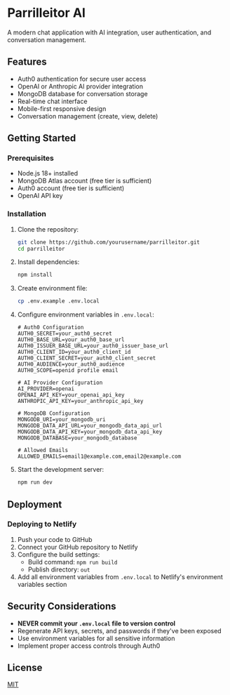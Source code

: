 # Parrilleitor AI

A modern chat application with AI integration, user authentication, and conversation management.

## Features

- Auth0 authentication for secure user access
- OpenAI or Anthropic AI provider integration
- MongoDB database for conversation storage
- Real-time chat interface
- Mobile-first responsive design
- Conversation management (create, view, delete)

## Getting Started

### Prerequisites

- Node.js 18+ installed
- MongoDB Atlas account (free tier is sufficient)
- Auth0 account (free tier is sufficient)
- OpenAI API key

### Installation

1. Clone the repository:
   ```bash
   git clone https://github.com/yourusername/parrilleitor.git
   cd parrilleitor
   ```

2. Install dependencies:
   ```bash
   npm install
   ```

3. Create environment file:
   ```bash
   cp .env.example .env.local
   ```

4. Configure environment variables in `.env.local`:

   ```
   # Auth0 Configuration
   AUTH0_SECRET=your_auth0_secret
   AUTH0_BASE_URL=your_auth0_base_url
   AUTH0_ISSUER_BASE_URL=your_auth0_issuer_base_url
   AUTH0_CLIENT_ID=your_auth0_client_id
   AUTH0_CLIENT_SECRET=your_auth0_client_secret
   AUTH0_AUDIENCE=your_auth0_audience
   AUTH0_SCOPE=openid profile email

   # AI Provider Configuration
   AI_PROVIDER=openai
   OPENAI_API_KEY=your_openai_api_key
   ANTHROPIC_API_KEY=your_anthropic_api_key

   # MongoDB Configuration
   MONGODB_URI=your_mongodb_uri
   MONGODB_DATA_API_URL=your_mongodb_data_api_url
   MONGODB_DATA_API_KEY=your_mongodb_data_api_key
   MONGODB_DATABASE=your_mongodb_database

   # Allowed Emails
   ALLOWED_EMAILS=email1@example.com,email2@example.com
   ```

5. Start the development server:
   ```bash
   npm run dev
   ```

## Deployment

### Deploying to Netlify

1. Push your code to GitHub
2. Connect your GitHub repository to Netlify
3. Configure the build settings:
   - Build command: `npm run build`
   - Publish directory: `out`
4. Add all environment variables from `.env.local` to Netlify's environment variables section

## Security Considerations

- **NEVER commit your `.env.local` file to version control**
- Regenerate API keys, secrets, and passwords if they've been exposed
- Use environment variables for all sensitive information
- Implement proper access controls through Auth0

## License

[MIT](LICENSE)
